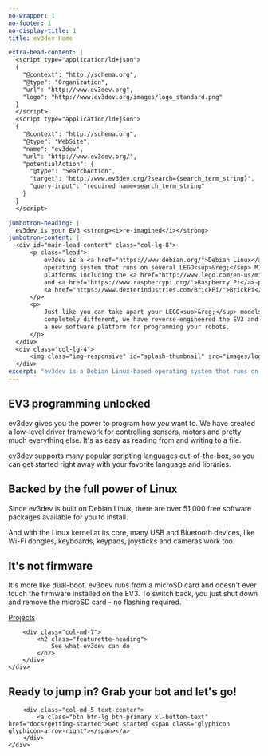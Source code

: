 ```yaml
---
no-wrapper: 1
no-footer: 1
no-display-title: 1
title: ev3dev Home

extra-head-content: |
  <script type="application/ld+json">
  {
    "@context": "http://schema.org",
    "@type": "Organization",
    "url": "http://www.ev3dev.org",
    "logo": "http://www.ev3dev.org/images/logo_standard.png"
  }
  </script>
  <script type="application/ld+json">
  {
    "@context": "http://schema.org",
    "@type": "WebSite",
    "name": "ev3dev",
    "url": "http://www.ev3dev.org/",
    "potentialAction": {
      "@type": "SearchAction",
      "target": "http://www.ev3dev.org/?search={search_term_string}",
      "query-input": "required name=search_term_string"
    }
  }
  </script>

jumbotron-heading: |
  ev3dev is your EV3 <strong><i>re-imagined</i></strong>
jumbotron-content: |
  <div id="main-lead-content" class="col-lg-8">
      <p class="lead">
          ev3dev is a <a href="https://www.debian.org/">Debian Linux</a>-based
          operating system that runs on several LEGO<sup>&reg;</sup> MINDSTORMS compatible
          platforms including the <a href="http://www.lego.com/en-us/mindstorms/products/mindstorms-ev3-31313">LEGO<sup>&reg;</sup> MINDSTORMS EV3</a>
          and <a href="https://www.raspberrypi.org/">Raspberry Pi</a>-powered
          <a href="https://www.dexterindustries.com/BrickPi/">BrickPi</a>.
      </p>
      <p>
          Just like you can take apart your LEGO<sup>&reg;</sup> models and build something
          completely different, we have reverse-engineered the EV3 and created
          a new software platform for programming your robots.
      </p>
  </div>
  <div class="col-lg-4">
      <img class="img-responsive" id="splash-thumbnail" src="images/logo_ev3dev_mono.png" alt="ev3dev boot logo" />
  </div>
excerpt: "ev3dev is a Debian Linux-based operating system that runs on several LEGO MINDSTORMS compatible platforms including the LEGO MINDSTORMS EV3 and Raspberry Pi-powered BrickPi."
---
```

<div class="container">

<div class="row">
<div class="col-lg-4" markdown="1">

## <span class="glyphicon glyphicon-console heading-icon"></span> EV3 programming unlocked

ev3dev gives you the power to program how <i>you</i> want to. We have created
a low-level driver framework for controlling sensors, motors and pretty much
everything else. It's as easy as reading from and writing to a file.

ev3dev supports many popular scripting languages out-of-the-box, so you can
get started right away with your favorite language and libraries.

</div>
<div class="col-lg-4" markdown="1">

## <i class="fa fa-linux"></i> Backed by the full power of Linux

Since ev3dev is built on Debian Linux, there are over 51,000 free 
software packages available for you to install.

And with the Linux kernel at its core, many USB and Bluetooth devices, like
Wi-Fi dongles, keyboards, keypads, joysticks and cameras work too.

</div>
<div class="col-lg-4" markdown="1">

## <span class="glyphicon glyphicon-save heading-icon"></span> It's not firmware

It's more like dual-boot. ev3dev runs from a microSD card and doesn't ever
touch the firmware installed on the EV3. To switch back, you just shut down
and remove the microSD card - no flashing required.

</div>
</div>

</div>

<div class="projects-featurette">
    <div class="container featurette projects-featurette-content">
        <div class="col-md-5 text-center">
            <a class="btn btn-lg btn-primary xl-button-text" href="projects">Projects <span class="glyphicon glyphicon-arrow-right"></span></a>
        </div>

        <div class="col-md-7">
            <h2 class="featurette-heading">
                See what ev3dev can do
            </h2>
        </div>
    </div>
</div>

<div class="container">
    <div class="row featurette">
        <div class="col-md-7">
            <h2 class="featurette-heading">
                Ready to jump in?
                <span class="text-muted">Grab your bot and let's go!</span>
            </h2>
        </div>

        <div class="col-md-5 text-center">
            <a class="btn btn-lg btn-primary xl-button-text" href="docs/getting-started">Get started <span class="glyphicon glyphicon-arrow-right"></span></a>
        </div>
    </div>
</div>
